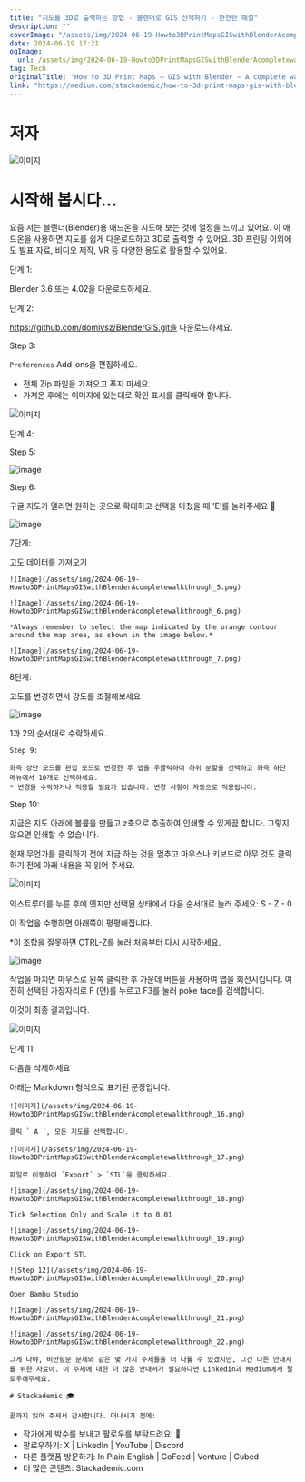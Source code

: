 ```yaml
---
title: "지도를 3D로 출력하는 방법 - 블렌더로 GIS 산책하기 - 완전한 해설"
description: ""
coverImage: "/assets/img/2024-06-19-Howto3DPrintMapsGISwithBlenderAcompletewalkthrough_0.png"
date: 2024-06-19 17:21
ogImage: 
  url: /assets/img/2024-06-19-Howto3DPrintMapsGISwithBlenderAcompletewalkthrough_0.png
tag: Tech
originalTitle: "How to 3D Print Maps — GIS with Blender — A complete walkthrough."
link: "https://medium.com/stackademic/how-to-3d-print-maps-gis-with-blender-a-complete-walkthrough-c6414240ceb2"
---
```



# 저자

![이미지](/assets/img/2024-06-19-Howto3DPrintMapsGISwithBlenderAcompletewalkthrough_0.png)

# 시작해 봅시다...

요즘 저는 블렌더(Blender)용 애드온을 시도해 보는 것에 열정을 느끼고 있어요. 이 애드온을 사용하면 지도를 쉽게 다운로드하고 3D로 출력할 수 있어요. 3D 프린팅 이외에도 발표 자료, 비디오 제작, VR 등 다양한 용도로 활용할 수 있어요.

<div class="content-ad"></div>

단계 1:

Blender 3.6 또는 4.02을 다운로드하세요.

단계 2:

https://github.com/domlysz/BlenderGIS.git을 다운로드하세요.

<div class="content-ad"></div>

Step 3:

`Preferences` Add-ons을 편집하세요.
* 전체 Zip 파일을 가져오고 푸지 마세요.
* 가져온 후에는 이미지에 있는대로 확인 표시를 클릭해야 합니다.

![이미지](/assets/img/2024-06-19-Howto3DPrintMapsGISwithBlenderAcompletewalkthrough_1.png)

단계 4:

<div class="content-ad"></div>

Step 5:

![image](/assets/img/2024-06-19-Howto3DPrintMapsGISwithBlenderAcompletewalkthrough_2.png)

Step 6:

<div class="content-ad"></div>

구글 지도가 열리면 원하는 곳으로 확대하고 선택을 마쳤을 때 'E'를 눌러주세요 🙂

![image](/assets/img/2024-06-19-Howto3DPrintMapsGISwithBlenderAcompletewalkthrough_4.png)

7단계:

고도 데이터를 가져오기

<div class="content-ad"></div>

```
![Image](/assets/img/2024-06-19-Howto3DPrintMapsGISwithBlenderAcompletewalkthrough_5.png)

![Image](/assets/img/2024-06-19-Howto3DPrintMapsGISwithBlenderAcompletewalkthrough_6.png)

*Always remember to select the map indicated by the orange contour around the map area, as shown in the image below.*

![Image](/assets/img/2024-06-19-Howto3DPrintMapsGISwithBlenderAcompletewalkthrough_7.png)
```

<div class="content-ad"></div>

8단계:

고도를 변경하면서 강도를 조절해보세요

![image](/assets/img/2024-06-19-Howto3DPrintMapsGISwithBlenderAcompletewalkthrough_8.png)

1과 2의 순서대로 수락하세요.

<div class="content-ad"></div>

```
Step 9:

좌측 상단 모드를 편집 모드로 변경한 후 맵을 우클릭하여 하위 분할을 선택하고 좌측 하단 메뉴에서 10개로 선택하세요.
* 변경을 수락하거나 적용할 필요가 없습니다. 변경 사항이 자동으로 적용됩니다.
```

<div class="content-ad"></div>

Step 10:

지금은 지도 아래에 볼륨을 만들고 z축으로 추출하여 인쇄할 수 있게끔 합니다. 그렇지 않으면 인쇄할 수 없습니다.

<div class="content-ad"></div>

현재 무언가를 클릭하기 전에 지금 하는 것을 멈추고 마우스나 키보드로 아무 것도 클릭하기 전에 아래 내용을 꼭 읽어 주세요.

![이미지](/assets/img/2024-06-19-Howto3DPrintMapsGISwithBlenderAcompletewalkthrough_13.png)

익스트루더를 누른 후에 엣지만 선택된 상태에서 다음 순서대로 눌러 주세요:
S - Z - 0

<div class="content-ad"></div>

이 작업을 수행하면 아래쪽이 평평해집니다.

*이 조합을 잘못하면 CTRL-Z를 눌러 처음부터 다시 시작하세요.

![image](/assets/img/2024-06-19-Howto3DPrintMapsGISwithBlenderAcompletewalkthrough_14.png)

작업을 마치면 마우스로 왼쪽 클릭한 후 가운데 버튼을 사용하여 맵을 회전시킵니다. 여전히 선택된 가장자리로 F (면)를 누르고 F3를 눌러 poke face를 검색합니다.

<div class="content-ad"></div>

이것이 최종 결과입니다.

![이미지](/assets/img/2024-06-19-Howto3DPrintMapsGISwithBlenderAcompletewalkthrough_15.png)

단계 11:

다음을 삭제하세요

<div class="content-ad"></div>

아래는 Markdown 형식으로 표기된 문장입니다.

```
![이미지](/assets/img/2024-06-19-Howto3DPrintMapsGISwithBlenderAcompletewalkthrough_16.png)

클릭 ` A `, 모든 지도를 선택합니다.

![이미지](/assets/img/2024-06-19-Howto3DPrintMapsGISwithBlenderAcompletewalkthrough_17.png)

파일로 이동하여 `Export` > `STL`을 클릭하세요.
```

<div class="content-ad"></div>

```
![image](/assets/img/2024-06-19-Howto3DPrintMapsGISwithBlenderAcompletewalkthrough_18.png)

Tick Selection Only and Scale it to 0.01

![image](/assets/img/2024-06-19-Howto3DPrintMapsGISwithBlenderAcompletewalkthrough_19.png)

Click on Export STL
```

<div class="content-ad"></div>

```
![Step 12](/assets/img/2024-06-19-Howto3DPrintMapsGISwithBlenderAcompletewalkthrough_20.png)

Open Bambu Studio

![Image](/assets/img/2024-06-19-Howto3DPrintMapsGISwithBlenderAcompletewalkthrough_21.png)
```

<div class="content-ad"></div>

```
![image](/assets/img/2024-06-19-Howto3DPrintMapsGISwithBlenderAcompletewalkthrough_22.png)

그게 다야, 비만항문 문제와 같은 몇 가지 주제들을 더 다룰 수 있겠지만, 그건 다른 안내서를 위한 자료야. 이 주제에 대한 더 많은 안내서가 필요하다면 Linkedin과 Medium에서 팔로우해주세요.

# Stackademic 🎓

끝까지 읽어 주셔서 감사합니다. 떠나시기 전에:
```

<div class="content-ad"></div>

- 작가에게 박수를 보내고 팔로우를 부탁드려요! 👏
- 팔로우하기: X | LinkedIn | YouTube | Discord
- 다른 플랫폼 방문하기: In Plain English | CoFeed | Venture | Cubed
- 더 많은 콘텐츠: Stackademic.com